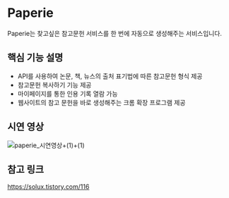 # Paperie
Paperie는 찾고싶은 참고문헌 서비스를 한 번에 자동으로 생성해주는 서비스입니다.


## 핵심 기능 설명
- API를 사용하여 논문, 책, 뉴스의 출처 표기법에 따른 참고문헌 형식 제공
- 참고문헌 복사하기 기능 제공
- 마이페이지를 통한 인용 기록 열람 가능
- 웹사이트의 참고 문헌을 바로 생성해주는 크롬 확장 프로그램 제공

## 시연 영상
![paperie_시연영상+(1)+(1)](https://github.com/user-attachments/assets/f860c505-1c03-4205-868f-575b8aacdaac)

## 참고 링크
https://solux.tistory.com/116
